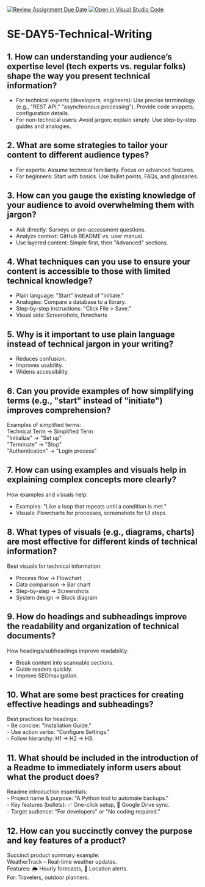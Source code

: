[![Review Assignment Due Date](https://classroom.github.com/assets/deadline-readme-button-22041afd0340ce965d47ae6ef1cefeee28c7c493a6346c4f15d667ab976d596c.svg)](https://classroom.github.com/a/zsAR-pyY)
[![Open in Visual Studio Code](https://classroom.github.com/assets/open-in-vscode-2e0aaae1b6195c2367325f4f02e2d04e9abb55f0b24a779b69b11b9e10269abc.svg)](https://classroom.github.com/online_ide?assignment_repo_id=18938125&assignment_repo_type=AssignmentRepo)
# SE-DAY5-Technical-Writing
## 1. How can understanding your audience’s expertise level (tech experts vs. regular folks) shape the way you present technical information?

- For technical experts (developers, engineers): Use precise terminology (e.g., "REST API," "asynchronous processing"). Provide code snippets, configuration details.  
- For non-technical users: Avoid jargon; explain simply. Use step-by-step guides and analogies.  

## 2. What are some strategies to tailor your content to different audience types?

- For experts: Assume technical familiarity. Focus on advanced features.  
- For beginners: Start with basics. Use bullet points, FAQs, and glossaries.

## 3. How can you gauge the existing knowledge of your audience to avoid overwhelming them with jargon?

- Ask directly: Surveys or pre-assessment questions.  
- Analyze context: GitHub README vs. user manual.  
- Use layered content: Simple first, then "Advanced" sections.  

## 4. What techniques can you use to ensure your content is accessible to those with limited technical knowledge?

- Plain language: "Start" instead of "initiate."  
- Analogies: Compare a database to a library.  
- Step-by-step instructions: "Click File > Save."  
- Visual aids: Screenshots, flowcharts

## 5. Why is it important to use plain language instead of technical jargon in your writing?

- Reduces confusion.  
- Improves usability.  
- Widens accessibility.  

## 6. Can you provide examples of how simplifying terms (e.g., "start" instead of "initiate") improves comprehension?

Examples of simplified terms:  
   Technical Term -> Simplified Term  
   "Initialize" -> "Set up"  
   "Terminate" -> "Stop"  
   "Authentication" -> "Login process"  

## 7. How can using examples and visuals help in explaining complex concepts more clearly?

How examples and visuals help:  
   - Examples: "Like a loop that repeats until a condition is met."  
   - Visuals: Flowcharts for processes, screenshots for UI steps.  

## 8. What types of visuals (e.g., diagrams, charts) are most effective for different kinds of technical information?

 Best visuals for technical information:  
   - Process flow -> Flowchart  
   - Data comparison -> Bar chart  
   - Step-by-step -> Screenshots  
   - System design -> Block diagram

## 9. How do headings and subheadings improve the readability and organization of technical documents?

How headings/subheadings improve readability:  
   - Break content into scannable sections.  
   - Guide readers quickly.  
   - Improve SEO/navigation.  

## 10. What are some best practices for creating effective headings and subheadings?

Best practices for headings:  
    - Be concise: "Installation Guide."  
    - Use action verbs: "Configure Settings."  
    - Follow hierarchy: H1 → H2 → H3.

## 11. What should be included in the introduction of a Readme to immediately inform users about what the product does?

Readme introduction essentials:  
    - Project name & purpose: "A Python tool to automate backups."  
    - Key features (bullets): ✅ One-click setup, 🔄 Google Drive sync.  
    - Target audience: "For developers" or "No coding required."  

## 12. How can you succinctly convey the purpose and key features of a product?

Succinct product summary example:  
    WeatherTrack – Real-time weather updates.  
    Features: 🌦️ Hourly forecasts, 📍 Location alerts.  
    For: Travelers, outdoor planners.  
